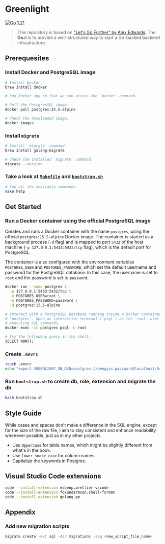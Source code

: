 # Greenlight

<a href="https://golang.org/doc/go1.21"><img alt="Go 1.21" src="https://img.shields.io/badge/Go-1.21-blue?logo=go&color=5EC9E3"></a>

> This repository is based on
> ["Let's Go Further" by Alex Edwards](https://lets-go-further.alexedwards.net).
> The **Go**al is to provide a well-structured way to start a Go-backed backend
> infrastructure.

## Prerequesites

### Install Docker and PostgreSQL image

```bash
# Install Docker.
brew install docker

# Run Docker app so that we can access the `docker` command.

# Pull the PostgresSQL image.
docker pull postgres:15.5-alpine

# Check the downloaded image.
docker images
```

### Install `migrate`

```bash
# Install `migrate` command.
brew install golang-migrate

# Check the installed `migrate` command.
migrate --version
```

### Take a look at [`Makefile`](./Makefile) and [`bootstrap.sh`](./bootstrap.sh)

```bash
# See all the available commands.
make help
```

## Get Started

### Run a Docker container using the official PostgreSQL image

Creates and runs a Docker container with the name `postgres`, using the official
`postgres:15.5-alpine` Docker image. The container is started as a background
process (`-d` flag) and is mapped to port `5432` of the host machine
(`-p 127.0.0.1:5432:5432/tcp` flag), which is the default port for PostgreSQL.

The container is also configured with the environment variables `POSTGRES_USER`
and `POSTGRES_PASSWORD`, which set the default username and password for the
PostgreSQL database. In this case, the username is set to `root` and the
password is set to `password`.

```bash
docker run --name postgres \
  -p 127.0.0.1:5432:5432/tcp \
  -e POSTGRES_USER=root \
  -e POSTGRES_PASSWORD=password \
  -d postgres:15.5-alpine
```

```bash
# Interact with a PostgreSQL database running inside a Docker container named
# 'postgres'. Open an interactive terminal (`psql`) as the 'root' user for
# executing SQL commands.
docker exec -it postgres psql -U root

# Try the following query in the shell.
SELECT NOW();
```

### Create `.envrc`

```bash
touch .envrc
echo "export GREENLIGHT_DB_DSN=postgres://pengyuc:password@localhost:5432/greenlight?sslmode=disable" >> .envrc
```

### Run `bootstrap.sh` to create db, role, extension and migrate the db

```bash
bash bootstrap.sh
```

## Style Guide

While cases and spaces don't make a difference in the SQL engine, except for the
size of the raw file, I aim to stay consistent and enhance readability whenever
possible, just as in my other projects.

- Use `UpperCase` for table names, which might be slightly different from what's
  in the book.
- Use `lower_snake_case` for column names.
- Capitalize the keywords in Postgres.

## Visual Studio Code extensions

```bash
code --install-extension esbenp.prettier-vscode
code --install-extension foxundermoon.shell-format
code --install-extension golang.go
```

## Appendix

### Add new migration scripts

```bash
migrate create -ext sql -dir migrations -seq <new_script_file_name>
```
